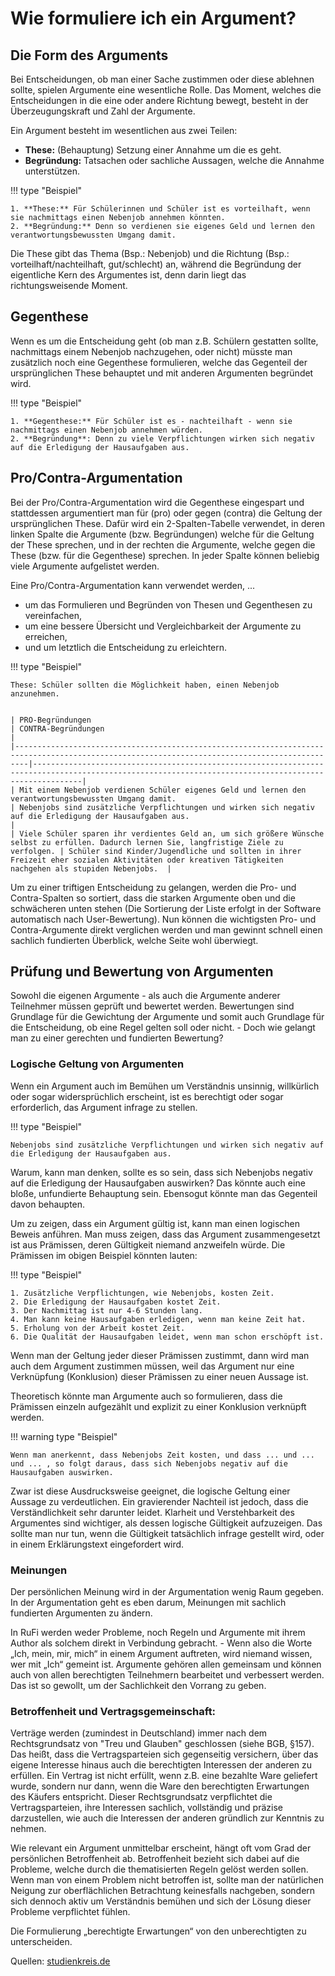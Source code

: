 # Wie formuliere ich ein Argument?

## Die Form des Arguments
Bei Entscheidungen, ob man einer Sache zustimmen oder diese ablehnen sollte, spielen Argumente eine wesentliche Rolle. Das Moment, welches die Entscheidungen in die eine oder andere Richtung bewegt, besteht in der Überzeugungskraft und Zahl der Argumente.

Ein Argument besteht im wesentlichen aus zwei Teilen:

- **These:** (Behauptung) Setzung einer Annahme um die es geht.
- **Begründung:** Tatsachen oder sachliche Aussagen, welche die Annahme unterstützen.

!!! type "Beispiel"

    1. **These:** Für Schülerinnen und Schüler ist es vorteilhaft, wenn sie nachmittags einen Nebenjob annehmen könnten.
    2. **Begründung:** Denn so verdienen sie eigenes Geld und lernen den verantwortungsbewussten Umgang damit.

Die These gibt das Thema (Bsp.: Nebenjob) und die Richtung (Bsp.: vorteilhaft/nachteilhaft, gut/schlecht) an, während die Begründung der eigentliche Kern des Argumentes ist, denn darin liegt das richtungsweisende Moment. 

## Gegenthese
Wenn es um die Entscheidung geht (ob man z.B. Schülern gestatten sollte, nachmittags einem Nebenjob nachzugehen, oder nicht) müsste man zusätzlich noch eine Gegenthese formulieren, welche das Gegenteil der ursprünglichen These behauptet und mit anderen Argumenten begründet wird.

!!! type "Beispiel"

    1. **Gegenthese:** Für Schüler ist es - nachteilhaft - wenn sie nachmittags einen Nebenjob annehmen würden.
    2. **Begründung**: Denn zu viele Verpflichtungen wirken sich negativ auf die Erledigung der Hausaufgaben aus.

## Pro/Contra-Argumentation

Bei der Pro/Contra-Argumentation wird die Gegenthese eingespart und stattdessen argumentiert man für (pro) oder gegen (contra) die Geltung der ursprünglichen These. Dafür wird ein 2-Spalten-Tabelle verwendet, in deren linken Spalte die Argumente (bzw. Begründungen) welche für die Geltung der These sprechen, und in der rechten die Argumente, welche gegen die These (bzw. für die Gegenthese) sprechen. In jeder Spalte können beliebig viele Argumente aufgelistet werden.

Eine Pro/Contra-Argumentation kann verwendet werden, ...

* um das Formulieren und Begründen von Thesen und Gegenthesen zu vereinfachen,
* um eine bessere Übersicht und Vergleichbarkeit der Argumente zu erreichen,
* und um letztlich die Entscheidung zu erleichtern.

!!! type "Beispiel"

    These: Schüler sollten die Möglichkeit haben, einen Nebenjob anzunehmen.


    | PRO-Begründungen                                                                                                                              | CONTRA-Begründungen                                                                                                                                   |
    |-----------------------------------------------------------------------------------------------------------------------------------------------|-------------------------------------------------------------------------------------------------------------------------------------------------------|
    | Mit einem Nebenjob verdienen Schüler eigenes Geld und lernen den verantwortungsbewussten Umgang damit.                                        | Nebenjobs sind zusätzliche Verpflichtungen und wirken sich negativ auf die Erledigung der Hausaufgaben aus.                                           |
    | Viele Schüler sparen ihr verdientes Geld an, um sich größere Wünsche selbst zu erfüllen. Dadurch lernen Sie, langfristige Ziele zu verfolgen. | Schüler sind Kinder/Jugendliche und sollten in ihrer Freizeit eher sozialen Aktivitäten oder kreativen Tätigkeiten nachgehen als stupiden Nebenjobs.  |

Um zu einer triftigen Entscheidung zu gelangen, werden die Pro- und Contra-Spalten so sortiert, dass die starken Argumente oben und die schwächeren unten stehen (Die Sortierung der Liste erfolgt in der Software automatisch nach User-Bewertung). Nun können die wichtigsten Pro- und Contra-Argumente direkt verglichen werden und man gewinnt schnell einen sachlich fundierten Überblick, welche Seite wohl überwiegt.

## Prüfung und Bewertung von Argumenten

Sowohl die eigenen Argumente - als auch die Argumente anderer Teilnehmer müssen geprüft und bewertet werden. Bewertungen sind Grundlage für die Gewichtung der Argumente und somit auch Grundlage für die Entscheidung, ob eine Regel gelten soll oder nicht. - Doch wie gelangt man zu einer gerechten und fundierten Bewertung?

### Logische Geltung von Argumenten

Wenn ein Argument auch im Bemühen um Verständnis unsinnig, willkürlich oder sogar widersprüchlich erscheint, ist es berechtigt oder sogar erforderlich, das Argument infrage zu stellen.

!!! type "Beispiel"

    Nebenjobs sind zusätzliche Verpflichtungen und wirken sich negativ auf die Erledigung der Hausaufgaben aus.

Warum, kann man denken, sollte es so sein, dass sich Nebenjobs negativ auf die Erledigung der Hausaufgaben auswirken? Das könnte auch eine bloße, unfundierte Behauptung sein. Ebensogut könnte man das Gegenteil davon behaupten.

Um zu zeigen, dass ein Argument gültig ist, kann man einen logischen Beweis anführen. Man muss zeigen, dass das Argument zusammengesetzt ist aus Prämissen, deren Gültigkeit niemand anzweifeln würde. Die Prämissen im obigen Beispiel könnten lauten:

!!! type "Beispiel"

    1. Zusätzliche Verpflichtungen, wie Nebenjobs, kosten Zeit.
    2. Die Erledigung der Hausaufgaben kostet Zeit.
    3. Der Nachmittag ist nur 4-6 Stunden lang.
    4. Man kann keine Hausaufgaben erledigen, wenn man keine Zeit hat.
    5. Erholung von der Arbeit kostet Zeit.
    6. Die Qualität der Hausaufgaben leidet, wenn man schon erschöpft ist.

Wenn man der Geltung jeder dieser Prämissen zustimmt, dann wird man auch dem Argument zustimmen müssen, weil das Argument nur eine Verknüpfung (Konklusion) dieser Prämissen zu einer neuen Aussage ist.

Theoretisch könnte man Argumente auch so formulieren, dass die Prämissen einzeln aufgezählt und explizit zu einer Konklusion verknüpft werden. 

!!! warning type "Beispiel"

    Wenn man anerkennt, dass Nebenjobs Zeit kosten, und dass ... und ... und ... , so folgt daraus, dass sich Nebenjobs negativ auf die Hausaufgaben auswirken.  

Zwar ist diese Ausdrucksweise geeignet, die logische Geltung einer Aussage zu verdeutlichen. Ein gravierender Nachteil ist jedoch, dass die Verständlichkeit sehr darunter leidet. Klarheit und Verstehbarkeit des Argumentes sind wichtiger, als dessen logische Gültigkeit aufzuzeigen. Das sollte man nur tun, wenn die Gültigkeit tatsächlich infrage gestellt wird, oder in einem Erklärungstext eingefordert wird. 

### Meinungen

Der persönlichen Meinung wird in der Argumentation wenig Raum gegeben. In der Argumentation geht es eben darum, Meinungen mit sachlich fundierten Argumenten zu ändern. 

In RuFi werden weder Probleme, noch Regeln und Argumente mit ihrem Author als solchem direkt in Verbindung gebracht. - Wenn also die Worte „Ich, mein, mir, mich“ in einem Argument auftreten, wird niemand wissen, wer mit „Ich“ gemeint ist. Argumente gehören allen gemeinsam und können auch von allen berechtigten Teilnehmern bearbeitet und verbessert werden. Das ist so gewollt, um der Sachlichkeit den Vorrang zu geben.


### Betroffenheit und Vertragsgemeinschaft:
Verträge werden (zumindest in Deutschland) immer nach dem Rechtsgrundsatz von "Treu und Glauben" geschlossen (siehe BGB, §157). Das heißt, dass die Vertragsparteien sich gegenseitig versichern, über das eigene Interesse hinaus auch die berechtigten Interessen der anderen zu erfüllen. Ein Vertrag ist nicht erfüllt, wenn z.B. eine bezahlte Ware geliefert wurde, sondern nur dann, wenn die Ware den berechtigten Erwartungen des Käufers entspricht. Dieser Rechtsgrundsatz verpflichtet die Vertragsparteien, ihre Interessen sachlich, vollständig und präzise darzustellen, wie auch die Interessen der anderen gründlich zur Kenntnis zu nehmen.

Wie relevant ein Argument unmittelbar erscheint, hängt oft vom Grad der persönlichen Betroffenheit ab. Betroffenheit bezieht sich dabei auf die Probleme, welche durch die thematisierten Regeln gelöst werden sollen. Wenn man von einem Problem nicht betroffen ist, sollte man der natürlichen Neigung zur oberflächlichen Betrachtung keinesfalls nachgeben, sondern sich dennoch aktiv um Verständnis bemühen und sich der Lösung dieser Probleme verpflichtet fühlen.

Die Formulierung „berechtigte Erwartungen“ von den unberechtigten zu unterscheiden.

Quellen: [studienkreis.de](https://www.studienkreis.de/deutsch/argumentative-texte-schreiben/)
